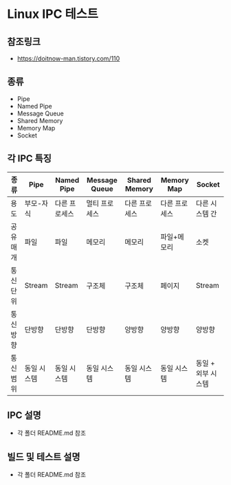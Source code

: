 # Linux IPC 테스트
## 참조링크
* https://doitnow-man.tistory.com/110
## 종류
* Pipe
* Named Pipe
* Message Queue
* Shared Memory
* Memory Map
* Socket
## 각 IPC 특징
| 종류 | Pipe | Named Pipe | Message Queue | Shared Memory | Memory Map | Socket |
| ------ | ------ | ------ | ------ | ------ | ------ | ------ |
| 용도 | 부모-자식 | 다른 프로세스 | 멀티 프로세스 | 다른 프로세스 | 다른 프로세스 | 다른 시스템 간 |
| 공유매개 | 파일 | 파일 | 메모리 | 메모리 | 파일+메모리 | 소켓 |
| 통신 단위 | Stream | Stream| 구조체 | 구조체 | 페이지 | Stream |
| 통신 방향 | 단방향 | 단방향 | 단방향 | 양방향 | 양방향 | 양방향 |
| 통신 범위 | 동일 시스템 | 동일 시스템 | 동일 시스템 | 동일 시스템 | 동일 시스템 | 동일 + 외부 시스템 |
## IPC 설명
* 각 폴더 README.md 참조
## 빌드 및 테스트 설명
* 각 폴더 README.md 참조

